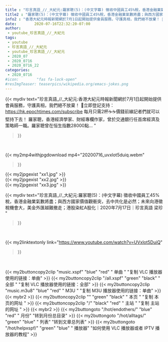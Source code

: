 ```yaml
---
title : "珍言真語_//_大紀元:羅家聰(5)：(中文字幕) 徵收中國員工45%稅，香港金融業氣數將盡；與西方國家價值觀衝突，去中共化是必然；未來向港徵稅機會大，美金外匯越難撤走；港股染紅A股化｜2020年7月17日｜珍言真語 梁珍 "
title2 : "羅家聰(5)：(中文字幕) 徵收中國員工45%稅，香港金融業氣數將盡；與西方國家價值觀衝突，去中共化是必然；未來向港徵稅機會大，美金外匯越難撤走；港股染紅A股化｜2020年7月17日｜珍言真語 梁珍 "
info2 : "香港大紀元時報新聞網於7月1日起開始提供會員服務，守護真相，我們絕不放棄！ 💎立即登記支持：https://hk.epochtimes.com/subscribe 每月只需2杯☕☕價錢前線記者們就可以堅持下去！ 羅家聰，香港經濟學家、財經專欄作家，曾於交通銀行任首席經濟及策略師一職。羅家聰曾在恒生指數28000點... "
date:        2020-07-16T22:32:20-07:00
author:
 - youtube_珍言真語_//_大紀元
tags:
 - youtube
 - 珍言真語_//_大紀元
 - youtube_珍言真語_//_大紀元
 - 2020_07
 - 2020_0716
 - 2020_0716_22
categories:
 - 2020_0716
#icon:        "fas fa-lock-open"
#resImgTeaser: teaserpics/wikipedia.org/emacs-jokes.png
---
```


{{< mydiv text="珍言真語_//_大紀元:香港大紀元時報新聞網於7月1日起開始提供會員服務，守護真相，我們絕不放棄！ 💎立即登記支持：https://hk.epochtimes.com/subscribe 每月只需2杯☕☕價錢前線記者們就可以堅持下去！ 羅家聰，香港經濟學家、財經專欄作家，曾於交通銀行任首席經濟及策略師一職。羅家聰曾在恒生指數28000點... "
>}}
<br>


{{< my2mp4withjpgdownload mp4="20200716_uvxlot5duiq.webm"
>}}

{{< my2jpgexist "xx1.jpg" >}}<br>
{{< my2jpgexist "xx2.jpg" >}}<br>
{{< my2jpgexist "xx3.jpg" >}}<br>



{{< mydiv text="珍言真語_//_大紀元:羅家聰(5)：(中文字幕) 徵收中國員工45%稅，香港金融業氣數將盡；與西方國家價值觀衝突，去中共化是必然；未來向港徵稅機會大，美金外匯越難撤走；港股染紅A股化｜2020年7月17日｜珍言真語 梁珍 "
>}}
<br>

{{< my2linktextonly link="https://www.youtube.com/watch?v=UVxlot5DuiQ"
>}}


<br>

{{< my2buttoncopy2clip "music.xspf"        "blue"   "red"    " 单曲 "  "复制 VLC 播放器使用的链接：单曲" >}} {{< my2buttoncopy2clip "/all.xspf"         "green"  "black"  " 全部 "  "复制 VLC 播放器使用的链接：全部" >}} {{< my2buttoncopy2clip "music.m3u8"        "blue"   "red"    " M3U  "    "复制 M3U 播放器使用的链接：单曲" >}} {{< mybr2 >}} {{< my2buttoncopy2clip ""                  "green"  "black"  " 本页 "    "复制 本页的网址 " >}} {{< my2buttoncopy2clip "/"                 "black"  "red"    " 主站 "    "复制 主站的网址 " >}} {{< mybr2 >}} {{< my2buttongoto      "/hot/endothers/"   "blue"   "red"    " 月份"   "转到月份总目录" >}} {{< my2buttongoto      "/hot/alltags/"     "green"  "blue"   " 列表"   "转到文章总列表" >}} {{< my2buttongoto      "/hot/helpxspf/"    "green"  "blue"   " 播放器" "如何使用 VLC 播放器或者 IPTV 播放器的教程" >}} 

